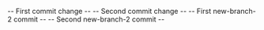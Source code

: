 -- First commit change --
-- Second commit change --
-- First new-branch-2 commit --
-- Second new-branch-2 commit --
